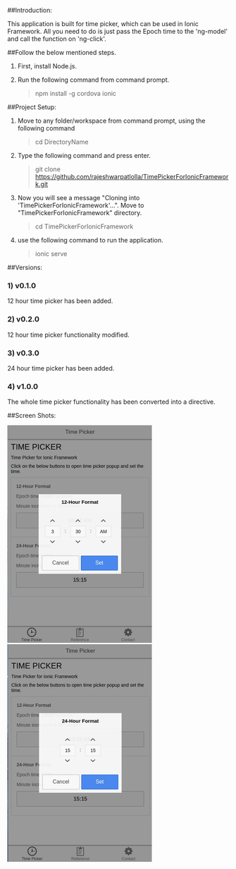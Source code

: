 ##Introduction:

This application is built for time picker, which can be used in Ionic Framework.
All you need to do is just pass the Epoch time to the 'ng-model' and call the function on 'ng-click'.


##Follow the below mentioned steps.

1) First, install Node.js.

2) Run the following command from command prompt.

    > npm install -g cordova ionic

##Project Setup:

1) Move to any folder/workspace from command prompt, using the following command

    > cd DirectoryName

2) Type the following command and press enter.

	> git clone https://github.com/rajeshwarpatlolla/TimePickerForIonicFramework.git

3) Now you will see a message "Cloning into 'TimePickerForIonicFramework'...". Move to "TimePickerForIonicFramework" directory.

    > cd TimePickerForIonicFramework

4) use the following command to run the application.

	> ionic serve


##Versions:

### 1) v0.1.0
12 hour time picker has been added.

### 2) v0.2.0
12 hour time picker functionality modified.

### 3) v0.3.0
24 hour time picker has been added.

### 4) v1.0.0
The whole time picker functionality has been converted into a directive.

##Screen Shots:

![12-Hour](www/img/TimePicker-1.jpg "12-Hour")
![24-Hour](www/img/TimePicker-2.jpg "24-Hour.")

